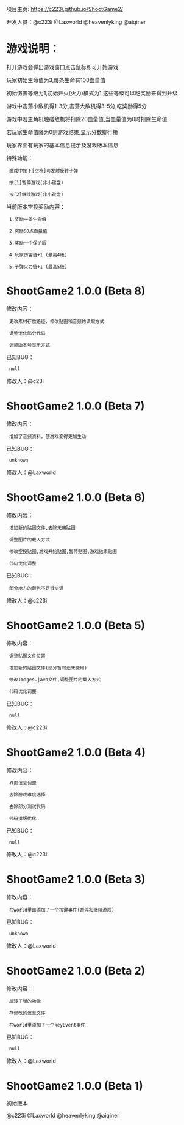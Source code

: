 项目主页: https://c223i.github.io/ShootGame2/

开发人员：@c223i @Laxworld @heavenlyking @aiqiner

# 游戏说明：

打开游戏会弹出游戏窗口点击鼠标即可开始游戏

玩家初始生命值为3,每条生命有100血量值

初始伤害等级为1,初始开火(火力)模式为1,这些等级可以吃奖励来得到升级

游戏中击落小敌机得1-3分,击落大敌机得3-5分,吃奖励得5分

游戏中若主角机触碰敌机将扣除20血量值,当血量值为0时扣除生命值

若玩家生命值降为0则游戏结束,显示分数排行榜

玩家界面有玩家的基本信息提示及游戏版本信息

特殊功能：

     游戏中按下[空格]可发射旋转子弹
     
     按[1]暂停游戏(非小键盘)
     
     按[2]继续游戏(非小键盘)

当前版本空投奖励内容：

     1.奖励一条生命值

     2.奖励50点血量值

     3.奖励一个保护盾

     4.玩家伤害值+1 (最高4级)

     5.子弹火力值+1 (最高5级)


# ShootGame2 1.0.0 (Beta 8)

修改内容：

     更改素材存放路径，修改贴图和音频的读取方式

     调整优化部分代码

     调整版本号显示方式

已知BUG：

     null

修改人：@c23i



# ShootGame2 1.0.0 (Beta 7)

修改内容：

     增加了音频资料，使游戏变得更加生动

已知BUG：

     unknown

修改人：@Laxworld



# ShootGame2 1.0.0 (Beta 6)

修改内容：

     增加新的贴图文件,去除无用贴图

     调整图片的载入方式

     修改空投贴图,游戏开始贴图,暂停贴图,游戏结束贴图

     代码优化调整

已知BUG：

     部分地方的颜色不是很协调

修改人：@c223i



# ShootGame2 1.0.0 (Beta 5)

修改内容：

     调整贴图文件位置

     增加新的贴图文件(部分暂时还未使用)

     修改Images.java文件,调整图片的载入方式

     代码优化调整

已知BUG：

     null

修改人：@c223i



# ShootGame2 1.0.0 (Beta 4)

修改内容：

     界面信息调整

     去除游戏难度选择

     去除部分测试代码

     代码排版优化

已知BUG：

     null

修改人：@c223i



# ShootGame2 1.0.0 (Beta 3)

修改内容：

     在world里面添加了一个按键事件(暂停和继续游戏)

已知BUG：

     unknown

修改人：@Laxworld



# ShootGame2 1.0.0 (Beta 2)

修改内容：

     旋转子弹的功能
     
     存修改的信息文件
     
     在world里添加了一个keyEvent事件

已知BUG：

     null

修改人：@Laxworld



# ShootGame2 1.0.0 (Beta 1)

初始版本

@c223i @Laxworld @heavenlyking @aiqiner
